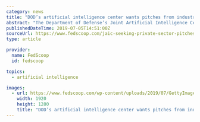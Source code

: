 ```yaml
---
category: news
title: "DOD’s artificial intelligence center wants pitches from industry this fall"
abstract: "The Department of Defense’s Joint Artificial Intelligence Center will take pitches on a range of cybersecurity and AI-related initiatives from select private sector companies in the coming months. The JAIC is the Pentagon’s hub for AI initiatives ..."
publishedDateTime: 2019-07-05T14:51:00Z
sourceUrl: https://www.fedscoop.com/jaic-seeking-private-sector-pitches/
type: article

provider:
  name: FedScoop
  id: fedscoop

topics:
  - artificial intelligence

images:
  - url: https://www.fedscoop.com/wp-content/uploads/2019/07/GettyImages-1159603124.jpg
    width: 1920
    height: 1280
    title: "DOD’s artificial intelligence center wants pitches from industry this fall"
---
```

